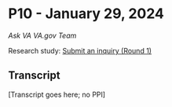 # P10 - January 29, 2024

_Ask VA VA.gov Team_

Research study: [Submit an inquiry (Round 1)](https://github.com/department-of-veterans-affairs/va.gov-team/tree/master/products/ask-va/research/Submit%20an%20inquiry/Round%201)

## Transcript

[Transcript goes here; no PPI]
